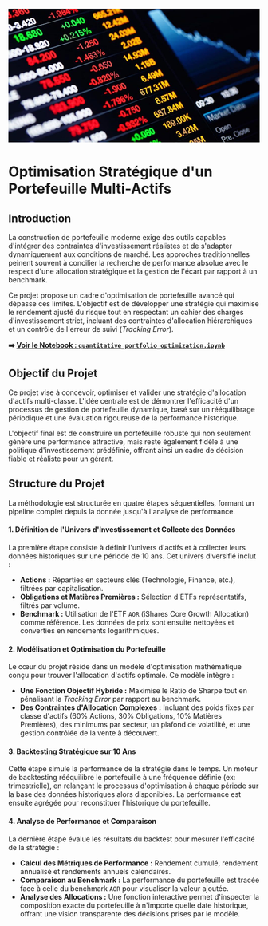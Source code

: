 ![Image de couverture du projet](images/image_couverture.png)

# Optimisation Stratégique d'un Portefeuille Multi-Actifs 

## Introduction

La construction de portefeuille moderne exige des outils capables d'intégrer des contraintes d'investissement réalistes et de s'adapter dynamiquement aux conditions de marché. Les approches traditionnelles peinent souvent à concilier la recherche de performance absolue avec le respect d'une allocation stratégique et la gestion de l'écart par rapport à un benchmark.

Ce projet propose un cadre d'optimisation de portefeuille avancé qui dépasse ces limites. L'objectif est de développer une stratégie qui maximise le rendement ajusté du risque tout en respectant un cahier des charges d'investissement strict, incluant des contraintes d'allocation hiérarchiques et un contrôle de l'erreur de suivi (*Tracking Error*).

**➡️ [Voir le Notebook : `quantitative_portfolio_optimization.ipynb`](./quantitative_portfolio_optimization.ipynb)**

## Objectif du Projet

Ce projet vise à concevoir, optimiser et valider une stratégie d'allocation d'actifs multi-classe. L'idée centrale est de démontrer l'efficacité d'un processus de gestion de portefeuille dynamique, basé sur un rééquilibrage périodique et une évaluation rigoureuse de la performance historique.

L'objectif final est de construire un portefeuille robuste qui non seulement génère une performance attractive, mais reste également fidèle à une politique d'investissement prédéfinie, offrant ainsi un cadre de décision fiable et réaliste pour un gérant.

## Structure du Projet

La méthodologie est structurée en quatre étapes séquentielles, formant un pipeline complet depuis la donnée jusqu'à l'analyse de performance.

#### 1. Définition de l'Univers d'Investissement et Collecte des Données
La première étape consiste à définir l'univers d'actifs et à collecter leurs données historiques sur une période de 10 ans. Cet univers diversifié inclut :
-   **Actions :** Réparties en secteurs clés (Technologie, Finance, etc.), filtrées par capitalisation.
-   **Obligations et Matières Premières :** Sélection d'ETFs représentatifs, filtrés par volume.
-   **Benchmark :** Utilisation de l'ETF `AOR` (iShares Core Growth Allocation) comme référence.
Les données de prix sont ensuite nettoyées et converties en rendements logarithmiques.

#### 2. Modélisation et Optimisation du Portefeuille
Le cœur du projet réside dans un modèle d'optimisation mathématique conçu pour trouver l'allocation d'actifs optimale. Ce modèle intègre :
-   **Une Fonction Objectif Hybride :** Maximise le Ratio de Sharpe tout en pénalisant la *Tracking Error* par rapport au benchmark.
-   **Des Contraintes d'Allocation Complexes :** Incluant des poids fixes par classe d'actifs (60% Actions, 30% Obligations, 10% Matières Premières), des minimums par secteur, un plafond de volatilité, et une gestion contrôlée de la vente à découvert.

#### 3. Backtesting Stratégique sur 10 Ans
Cette étape simule la performance de la stratégie dans le temps. Un moteur de backtesting rééquilibre le portefeuille à une fréquence définie (ex: trimestrielle), en relançant le processus d'optimisation à chaque période sur la base des données historiques alors disponibles. La performance est ensuite agrégée pour reconstituer l'historique du portefeuille.

#### 4. Analyse de Performance et Comparaison
La dernière étape évalue les résultats du backtest pour mesurer l'efficacité de la stratégie :
-   **Calcul des Métriques de Performance :** Rendement cumulé, rendement annualisé et rendements annuels calendaires.
-   **Comparaison au Benchmark :** La performance du portefeuille est tracée face à celle du benchmark `AOR` pour visualiser la valeur ajoutée.
-   **Analyse des Allocations :** Une fonction interactive permet d'inspecter la composition exacte du portefeuille à n'importe quelle date historique, offrant une vision transparente des décisions prises par le modèle.